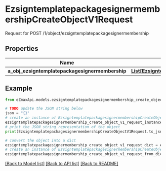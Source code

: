 # EzsigntemplatepackagesignermembershipCreateObjectV1Request

Request for POST /1/object/ezsigntemplatepackagesignermembership

## Properties

Name | Type | Description | Notes
------------ | ------------- | ------------- | -------------
**a_obj_ezsigntemplatepackagesignermembership** | [**List[EzsigntemplatepackagesignermembershipRequestCompound]**](EzsigntemplatepackagesignermembershipRequestCompound.md) |  | 

## Example

```python
from eZmaxApi.models.ezsigntemplatepackagesignermembership_create_object_v1_request import EzsigntemplatepackagesignermembershipCreateObjectV1Request

# TODO update the JSON string below
json = "{}"
# create an instance of EzsigntemplatepackagesignermembershipCreateObjectV1Request from a JSON string
ezsigntemplatepackagesignermembership_create_object_v1_request_instance = EzsigntemplatepackagesignermembershipCreateObjectV1Request.from_json(json)
# print the JSON string representation of the object
print(EzsigntemplatepackagesignermembershipCreateObjectV1Request.to_json())

# convert the object into a dict
ezsigntemplatepackagesignermembership_create_object_v1_request_dict = ezsigntemplatepackagesignermembership_create_object_v1_request_instance.to_dict()
# create an instance of EzsigntemplatepackagesignermembershipCreateObjectV1Request from a dict
ezsigntemplatepackagesignermembership_create_object_v1_request_from_dict = EzsigntemplatepackagesignermembershipCreateObjectV1Request.from_dict(ezsigntemplatepackagesignermembership_create_object_v1_request_dict)
```
[[Back to Model list]](../README.md#documentation-for-models) [[Back to API list]](../README.md#documentation-for-api-endpoints) [[Back to README]](../README.md)



